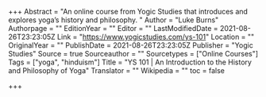 +++
Abstract = "An online course from Yogic Studies that introduces and explores yoga’s history and philosophy. "
Author = "Luke Burns"
Authorpage = ""
EditionYear = ""
Editor = ""
LastModifiedDate = 2021-08-26T23:23:05Z
Link = "https://www.yogicstudies.com/ys-101"
Location = ""
OriginalYear = ""
PublishDate = 2021-08-26T23:23:05Z
Publisher = "Yogic Studies"
Source = true
Sourceauthor = ""
Sourcetypes = ["Online Courses"]
Tags = ["yoga", "hinduism"]
Title = "YS 101 | An Introduction to the History and Philosophy of Yoga"
Translator = ""
Wikipedia = ""
toc = false

+++
